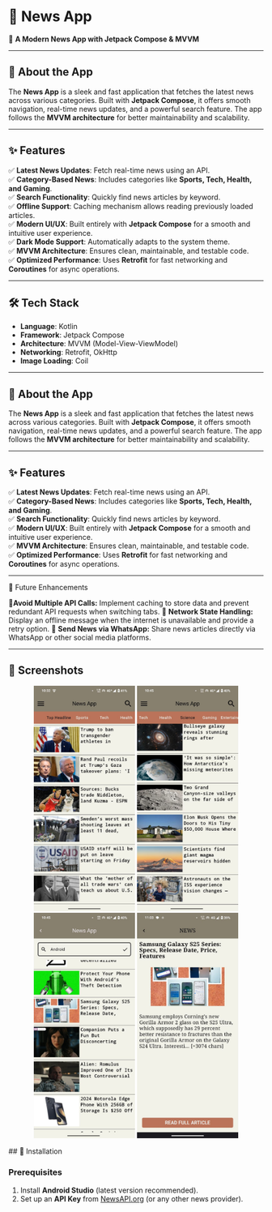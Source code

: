 # 📰 News App  
📱 **A Modern News App with Jetpack Compose & MVVM**  

---

## 📖 About the App  
The **News App** is a sleek and fast application that fetches the latest news across various categories. Built with **Jetpack Compose**, it offers smooth navigation, real-time news updates, and a powerful search feature. The app follows the **MVVM architecture** for better maintainability and scalability.

---

## ✨ Features  
✅ **Latest News Updates**: Fetch real-time news using an API.  
✅ **Category-Based News**: Includes categories like **Sports, Tech, Health, and Gaming**.  
✅ **Search Functionality**: Quickly find news articles by keyword.  
✅ **Offline Support**: Caching mechanism allows reading previously loaded articles.  
✅ **Modern UI/UX**: Built entirely with **Jetpack Compose** for a smooth and intuitive user experience.  
✅ **Dark Mode Support**: Automatically adapts to the system theme.  
✅ **MVVM Architecture**: Ensures clean, maintainable, and testable code.  
✅ **Optimized Performance**: Uses **Retrofit** for fast networking and **Coroutines** for async operations.  

---

## 🛠 Tech Stack  
- **Language**: Kotlin  
- **Framework**: Jetpack Compose  
- **Architecture**: MVVM (Model-View-ViewModel)  
- **Networking**: Retrofit, OkHttp  
- **Image Loading**: Coil  

---

## 📖 About the App  
The **News App** is a sleek and fast application that fetches the latest news across various categories. Built with **Jetpack Compose**, it offers smooth navigation, real-time news updates, and a powerful search feature. The app follows the **MVVM architecture** for better maintainability and scalability.

---

## ✨ Features  
✅ **Latest News Updates**: Fetch real-time news using an API.  
✅ **Category-Based News**: Includes categories like **Sports, Tech, Health, and Gaming**.  
✅ **Search Functionality**: Quickly find news articles by keyword.  
✅ **Modern UI/UX**: Built entirely with **Jetpack Compose** for a smooth and intuitive user experience.  
✅ **MVVM Architecture**: Ensures clean, maintainable, and testable code.  
✅ **Optimized Performance**: Uses **Retrofit** for fast networking and **Coroutines** for async operations.  

---


🔮 Future Enhancements

🔹**Avoid Multiple API Calls:** Implement caching to store data and prevent redundant API requests when switching tabs.
🔹 **Network State Handling:** Display an offline message when the internet is unavailable and provide a retry option.
🔹 **Send News via WhatsApp:** Share news articles directly via WhatsApp or other social media platforms.

----

## 📸 Screenshots  
<p align="center">
  <img src="https://github.com/DevAmitK/My-News-App/blob/master/Screenshots/image2.jpg" width="200" />
  <img src="https://github.com/DevAmitK/My-News-App/blob/master/Screenshots/image1.jpg" width="200" />
  <img src="https://github.com/DevAmitK/My-News-App/blob/master/Screenshots/image.jpg" width="200" />
  <img src="https://github.com/DevAmitK/My-News-App/blob/master/Screenshots/image3.jpg" width="200" />
</p>  
## 🚀 Installation  

### Prerequisites  
1. Install **Android Studio** (latest version recommended).  
2. Set up an **API Key** from [NewsAPI.org](https://newsapi.org/) (or any other news provider).  
